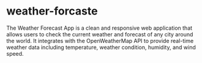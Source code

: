 # weather-forcaste
The Weather Forecast App is a clean and responsive web application that allows users to check the current weather and forecast of any city around the world. It integrates with the OpenWeatherMap API to provide real-time weather data including temperature, weather condition, humidity, and wind speed.
